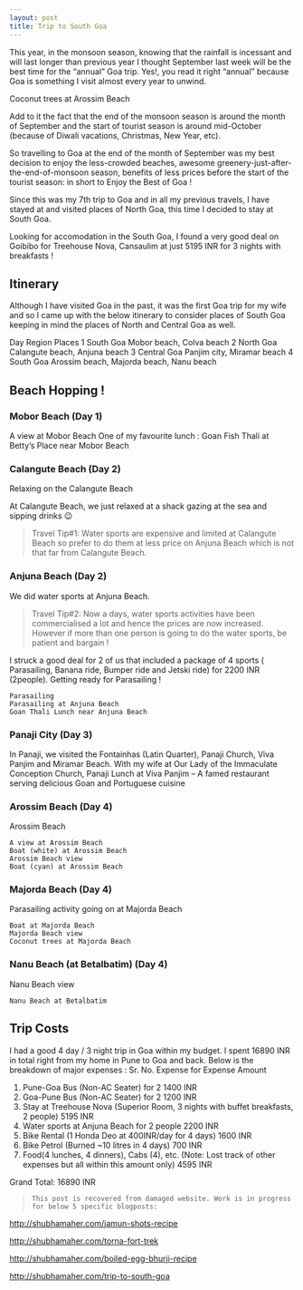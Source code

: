 ```yaml
---
layout: post
title: Trip to South Goa
---
```


This year, in the monsoon season, knowing that the rainfall is incessant and will last longer than previous year I thought September last week will be the best time for the “annual” Goa trip. Yes!, you read it right “annual” because Goa is something I visit almost every year to unwind.

Coconut trees at Arossim Beach

Add to it the fact that the end of the monsoon season is around the month of September and the start of tourist season is around mid-October (because of Diwali vacations, Christmas, New Year, etc).

So travelling to Goa at the end of the month of September was my best decision to enjoy the less-crowded beaches, awesome greenery-just-after-the-end-of-monsoon season, benefits of less prices before the start of the tourist season: in short to Enjoy the Best of Goa !

Since this was my 7th trip to Goa and in all my previous travels, I have stayed at and visited places of North Goa, this time I decided to stay at South Goa.

Looking for accomodation in the South Goa, I found a very good deal on Goibibo for Treehouse Nova, Cansaulim at just 5195 INR for 3 nights with breakfasts !

## Itinerary

Although I have visited Goa in the past, it was the first Goa trip for my wife and so I came up with the below itinerary to consider places of South Goa keeping in mind the places of North and Central Goa as well.

Day 	Region 	Places
1 	South Goa 	Mobor beach, Colva beach
2 	North Goa 	Calangute beach, Anjuna beach
3 	Central Goa 	Panjim city, Miramar beach
4 	South Goa 	Arossim beach, Majorda beach, Nanu beach

## Beach Hopping !

### Mobor Beach (Day 1)
A view at Mobor Beach
One of my favourite lunch : Goan Fish Thali at Betty’s Place near Mobor Beach

### Calangute Beach (Day 2)
Relaxing on the Calangute Beach

At Calangute Beach, we just relaxed at a shack gazing at the sea and sipping drinks 😉

> Travel Tip#1: Water sports are expensive and limited at Calangute Beach so prefer to do them at less price on Anjuna Beach which is not that far from Calangute Beach.

### Anjuna Beach (Day 2)

We did water sports at Anjuna Beach.

> Travel Tip#2: Now a days, water sports activities have been commercialised a lot and hence the prices are now increased. However if more than one person is going to do the water sports, be patient and bargain !

I struck a good deal for 2 of us that included a package of 4 sports ( Parasailing, Banana ride, Bumper ride and Jetski ride) for 2200 INR (2people).
Getting ready for Parasailing !

    Parasailing
    Parasailing at Anjuna Beach
    Goan Thali Lunch near Anjuna Beach

### Panaji City (Day 3)

In Panaji, we visited the Fontainhas (Latin Quarter), Panaji Church, Viva Panjim and Miramar Beach.
With my wife at Our Lady of the Immaculate Conception Church, Panaji
Lunch at Viva Panjim – A famed restaurant serving delicious Goan and Portuguese cuisine

### Arossim Beach (Day 4)
Arossim Beach

    A view at Arossim Beach
    Boat (white) at Arossim Beach
    Arossim Beach view
    Boat (cyan) at Arossim Beach

### Majorda Beach (Day 4)

Parasailing activity going on at Majorda Beach

    Boat at Majorda Beach
    Majorda Beach view
    Coconut trees at Majorda Beach

### Nanu Beach (at Betalbatim) (Day 4)

Nanu Beach view

    Nanu Beach at Betalbatim

## Trip Costs

I had a good 4 day / 3 night trip in Goa within my budget. I spent 16890 INR in total right from my home in Pune to Goa and back. Below is the breakdown of major expenses :
Sr. No. 	Expense for 	Expense Amount
1. 	Pune-Goa Bus (Non-AC Seater) for 2 	1400 INR
2. 	Goa-Pune Bus (Non-AC Seater) for 2 	1200 INR
3. 	Stay at Treehouse Nova (Superior Room, 3 nights with buffet breakfasts, 2 people) 	5195 INR
4. 	Water sports at Anjuna Beach for 2 people 	2200 INR
5. 	Bike Rental (1 Honda Deo at 400INR/day for 4 days) 	1600 INR
6. 	Bike Petrol (Burned ~10 litres in 4 days) 	700 INR
7. 	Food(4 lunches, 4 dinners), Cabs (4), etc.
(Note: Lost track of other expenses but all within this
amount only) 	4595 INR

Grand Total: 	16890 INR

> ``This post is recovered from damaged website. Work is in progress for below 5 specific blogposts:``

http://shubhamaher.com/jamun-shots-recipe

http://shubhamaher.com/torna-fort-trek

http://shubhamaher.com/boiled-egg-bhurji-recipe

http://shubhamaher.com/trip-to-south-goa
